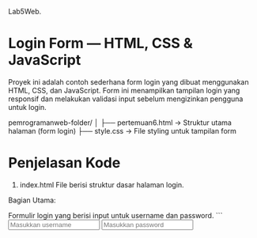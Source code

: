 Lab5Web.
# Login Form — HTML, CSS & JavaScript

Proyek ini adalah contoh sederhana form login yang dibuat menggunakan HTML, CSS, dan JavaScript.
Form ini menampilkan tampilan login yang responsif dan melakukan validasi input sebelum mengizinkan pengguna untuk login.

pemrogramanweb-folder/
│
├── pertemuan6.html      → Struktur utama halaman (form login)
├── style.css       → File styling untuk tampilan form

# Penjelasan Kode
1. index.html
File berisi struktur dasar halaman login.

Bagian Utama:

<form id="login">
Formulir login yang berisi input untuk username dan password.
```
  <input type="text" id="username" placeholder="Masukkan username" required>
<input type="password" id="password" placeholder="Masukkan password" required>

  ```
